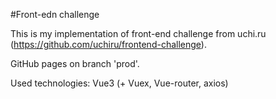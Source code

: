 #Front-edn challenge

This is my implementation of front-end challenge from uchi.ru (https://github.com/uchiru/frontend-challenge).

GitHub pages on branch 'prod'.

Used technologies: Vue3 (+ Vuex, Vue-router, axios)